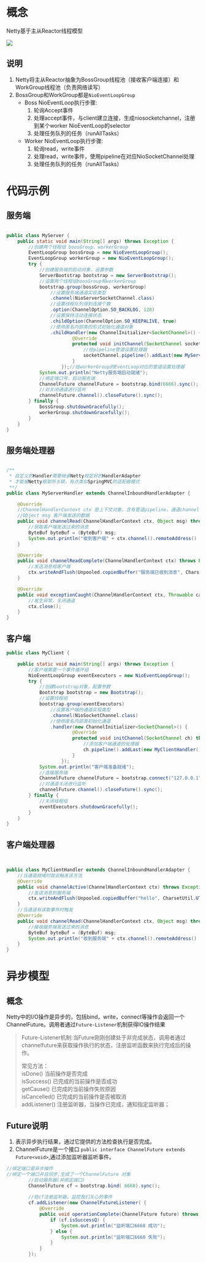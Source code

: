 # 概念
Netty基于主从Reactor线程模型  

![](https://community-header-1306990603.cos.ap-guangzhou.myqcloud.com/IO%2Fnetty%E7%BA%BF%E7%A8%8B%E6%A8%A1%E5%9E%8B.jpg)  
## 说明
1. Netty将主从Reactor抽象为BossGroup线程池（接收客户端连接）和WorkGroup线程池（负责网络读写）
2. BossGroup和WorkGroup都是`NioEventLoopGroup`
   * Boss NioEventLoop执行步骤:  
        1. 轮询Accept事件
        2. 处理accept事件，与client建立连接，生成niosocketchannel，注册到某个worker NioEventLoop的selector
        3. 处理任务队列的任务（runAllTasks）
    * Worker NioEventLoop执行步骤:  
        1. 轮询read，write事件
        2. 处理read，write事件，使用pipeline在对应NioSocketChannel处理
        3. 处理任务队列的任务（runAllTasks）


# 代码示例
## 服务端
```java

public class MyServer {
    public static void main(String[] args) throws Exception {
        //创建两个线程组 boosGroup、workerGroup
        EventLoopGroup bossGroup = new NioEventLoopGroup();
        EventLoopGroup workerGroup = new NioEventLoopGroup();
        try {
            //创建服务端的启动对象，设置参数
            ServerBootstrap bootstrap = new ServerBootstrap();
            //设置两个线程组boosGroup和workerGroup
            bootstrap.group(bossGroup, workerGroup)
                //设置服务端通道实现类型    
                .channel(NioServerSocketChannel.class)
                //设置线程队列得到连接个数    
                .option(ChannelOption.SO_BACKLOG, 128)
                //设置保持活动连接状态    
                .childOption(ChannelOption.SO_KEEPALIVE, true)
                //使用匿名内部类的形式初始化通道对象    
                .childHandler(new ChannelInitializer<SocketChannel>() {
                        @Override
                        protected void initChannel(SocketChannel socketChannel) throws Exception {
                            //给pipeline管道设置处理器
                            socketChannel.pipeline().addLast(new MyServerHandler());
                        }
                    });//给workerGroup的EventLoop对应的管道设置处理器
            System.out.println("Netty服务端启动就绪");
            //绑定端口号，启动服务端
            ChannelFuture channelFuture = bootstrap.bind(6666).sync();
            //对关闭通道进行监听
            channelFuture.channel().closeFuture().sync();
        } finally {
            bossGroup.shutdownGracefully();
            workerGroup.shutdownGracefully();
        }
    }
}
```
## 服务端处理器
```java

/**
 * 自定义的Handler需要继承Netty规定好的HandlerAdapter
 * 才能被Netty框架所关联，有点类似SpringMVC的适配器模式
 **/
public class MyServerHandler extends ChannelInboundHandlerAdapter {

    @Override
    //ChannelHandlerContext ctx 是上下文对象，含有管道pipeline，通道channel
    //Object msg 客户端发送的数据
    public void channelRead(ChannelHandlerContext ctx, Object msg) throws Exception {
        //获取客户端发送过来的消息
        ByteBuf byteBuf = (ByteBuf) msg;
        System.out.println("收到客户端" + ctx.channel().remoteAddress() + "发送的消息：" + byteBuf.toString(CharsetUtil.UTF_8));
    }

    @Override
    public void channelReadComplete(ChannelHandlerContext ctx) throws Exception {
        //发送消息给客户端
        ctx.writeAndFlush(Unpooled.copiedBuffer("服务端已收到消息", CharsetUtil.UTF_8));
    }

    @Override
    public void exceptionCaught(ChannelHandlerContext ctx, Throwable cause) throws Exception {
        //发生异常，关闭通道
        ctx.close();
    }
}
```
## 客户端
```java
public class MyClient {

    public static void main(String[] args) throws Exception {
        //客户端需要一个事件循环组
        NioEventLoopGroup eventExecutors = new NioEventLoopGroup();
        try {
            //创建bootstrap对象，配置参数
            Bootstrap bootstrap = new Bootstrap();
            //设置线程组
            bootstrap.group(eventExecutors)
                //设置客户端的通道实现类型    
                .channel(NioSocketChannel.class)
                //使用匿名内部类初始化通道
                .handler(new ChannelInitializer<SocketChannel>() {
                        @Override
                        protected void initChannel(SocketChannel ch) throws Exception {
                            //添加客户端通道的处理器
                            ch.pipeline().addLast(new MyClientHandler());
                        }
                    });
            System.out.println("客户端准备就绪");
            //连接服务端
            ChannelFuture channelFuture = bootstrap.connect("127.0.0.1", 6666).sync();
            //对通道关闭进行监听
            channelFuture.channel().closeFuture().sync();
        } finally {
            //关闭线程组
            eventExecutors.shutdownGracefully();
        }
    }
}
```
## 客户端处理器
```java


public class MyClientHandler extends ChannelInboundHandlerAdapter {
    //当通道就绪时就会触发该方法
    @Override
    public void channelActive(ChannelHandlerContext ctx) throws Exception {
        //发送消息到服务端
        ctx.writeAndFlush(Unpooled.copiedBuffer("hello", CharsetUtil.UTF_8));
    }
    //当通道有读取事件时触发
    @Override
    public void channelRead(ChannelHandlerContext ctx, Object msg) throws Exception {
        //接收服务端发送过来的消息
        ByteBuf byteBuf = (ByteBuf) msg;
        System.out.println("收到服务端" + ctx.channel().remoteAddress() + "的消息：" + byteBuf.toString(CharsetUtil.UTF_8));
    }
}  
```  
  

# 异步模型
## 概念  
Netty中的I/O操作是异步的，包括bind，write，connect等操作会返回一个ChannelFuture。调用者通过`Future-Listener`机制获得IO操作结果  
> Future-Listener机制:当Future刚刚创建处于非完成状态，调用者通过channelfuture来获取操作执行的状态，注册监听函数来执行完成后的操作。  
> 
> 常见方法：  
> isDone()      当前操作是否完成  
> isSuccess()   已完成的当前操作是否成功  
> getCause()    已完成的当前操作失败原因  
> isCancelled() 已完成的当前操作是否被取消  
> addListener() 注册监听器，当操作已完成，通知指定监听器；  

## Future说明
1. 表示异步执行结果，通过它提供的方法检查执行是否完成。 
2. ChannelFuture是一个接口 `public interface ChannelFuture extends Future<void>`,通过添加监听器监听事件。
```java
//绑定端口是异步操作
//绑定一个端口并且同步,生成了一个ChannelFuture 对象
        //启动服务器(并绑定端口)
        ChannelFuture cf = bootstrap.bind( 6668).sync();
        
        //给cf注册监听器，监控我们关心的事件
        cf.addListener(new ChannelFutureListener( {
            @Override
            public void operationComplete(ChannelFuture future) throws Exception {
                if (cf.isSuccessQ) {
                    System.out.println("监听端口6668 成功");
                } else {
                    System.out.println("监听端口6668 失败");
                }
            }
        });

```

